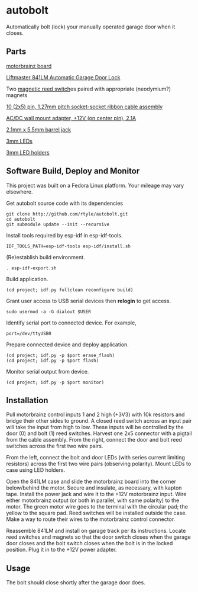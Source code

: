 # autobolt
Automatically bolt (lock) your manually operated garage door when it closes.

## Parts
[motorbrainz board](https://github.com/rtyle/motorbrainz)

[Liftmaster 841LM Automatic Garage Door Lock](https://www.amazon.com/Liftmaster-841LM-Automatic-Garage-Door/dp/B074L9JQQR)

Two [magnetic reed switch](https://www.digikey.com/en/products/detail/standex-meder-electronics/MK04-1A66B-500W/388233)es paired with appropriate (neodymium?) magnets

[10 (2x5) pin, 1.27mm pitch socket-socket ribbon cable assembly](https://www.digikey.com/en/products/detail/adafruit-industries-llc/1675/6827142)

[AC/DC wall mount adapter, +12V (on center pin), 2.1A](https://www.digikey.com/en/products/detail/cui-inc/SWI25-12-N-P5/7070093)

[2.1mm x 5.5mm barrel jack](https://www.digikey.com/en/products/detail/tensility-international-corp/54-00063/6206244)

[3mm LEDs](https://www.amazon.com/gp/product/B077XFLX13)

[3mm LED holders](https://www.amazon.com/gp/product/B07D9HCNDX)

## Software Build, Deploy and Monitor

This project was built on a Fedora Linux platform.
Your mileage may vary elsewhere.

Get autobolt source code with its dependencies

    git clone http://github.com/rtyle/autobolt.git
    cd autobolt
    git submodule update --init --recursive

Install tools required by esp-idf in esp-idf-tools.

    IDF_TOOLS_PATH=esp-idf-tools esp-idf/install.sh

(Re)establish build environment.

    . esp-idf-export.sh

Build application.

    (cd project; idf.py fullclean reconfigure build)

Grant user access to USB serial devices then **relogin** to get access.

    sudo usermod -a -G dialout $USER

Identify serial port to connected device.
For example,

    port=/dev/ttyUSB0

Prepare connected device and deploy application.

    (cd project; idf.py -p $port erase_flash)
    (cd project; idf.py -p $port flash)

Monitor serial output from device.

    (cd project; idf.py -p $port monitor)

## Installation

Pull motorbrainz control inputs 1 and 2 high (+3V3) with 10k resistors and bridge their other sides to ground.
A closed reed switch across an input pair will take the input from high to low.
These inputs will be controlled by the door (0) and bolt (1) reed switches.
Harvest one 2x5 connector with a pigtail from the cable assembly.
From the right, connect the door and bolt reed switches across the first two wire pairs.

From the left, connect the bolt and door LEDs (with series current limiting resistors) across the first two wire pairs (observing polarity).
Mount LEDs to case using LED holders.

Open the 841LM case and slide the motorbrainz board into the corner below/behind the motor.
Secure and insulate, as necessary, with kapton tape.
Install the power jack and wire it to the +12V motorbrainz input.
Wire either motorbrainz output (or both in parallel, with same polarity) to the motor.
The green motor wire goes to the terminal with the circular pad; the yellow to the square pad.
Reed switches will be installed outside the case.
Make a way to route their wires to the motorbrainz control connector.

Reassemble 841LM and install on garage track per its instructions.
Locate reed switches and magnets so that
the door switch closes when the garage door closes and
the bolt switch closes when the bolt is in the locked position.
Plug it in to the +12V power adapter.

## Usage
The bolt should close shortly after the garage door does.
